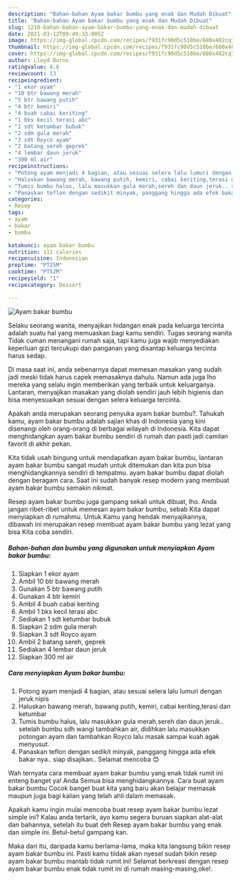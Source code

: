 ```yaml
---
description: "Bahan-bahan Ayam bakar bumbu yang enak dan Mudah Dibuat"
title: "Bahan-bahan Ayam bakar bumbu yang enak dan Mudah Dibuat"
slug: 1210-bahan-bahan-ayam-bakar-bumbu-yang-enak-dan-mudah-dibuat
date: 2021-03-12T09:49:33.005Z
image: https://img-global.cpcdn.com/recipes/f931fc90d5c510be/680x482cq70/ayam-bakar-bumbu-foto-resep-utama.jpg
thumbnail: https://img-global.cpcdn.com/recipes/f931fc90d5c510be/680x482cq70/ayam-bakar-bumbu-foto-resep-utama.jpg
cover: https://img-global.cpcdn.com/recipes/f931fc90d5c510be/680x482cq70/ayam-bakar-bumbu-foto-resep-utama.jpg
author: Lloyd Burns
ratingvalue: 4.6
reviewcount: 13
recipeingredient:
- "1 ekor ayam"
- "10 btr bawang merah"
- "5 btr bawang putih"
- "4 btr kemiri"
- "4 buah cabai keriting"
- "1 bks kecil terasi abc"
- "1 sdt ketumbar bubuk"
- "2 sdm gula merah"
- "3 sdt Royco ayam"
- "2 batang sereh geprek"
- "4 lembar daun jeruk"
- "300 ml air"
recipeinstructions:
- "Potong ayam menjadi 4 bagian, atau sesuai selera lalu lumuri dengan jeruk nipis"
- "Haluskan bawang merah, bawang putih, kemiri, cabai keriting,terasi dan ketumbar"
- "Tumis bumbu halus, lalu masukkan gula merah,sereh dan daun jeruk.. setelah bumbu sdh wangi tambahkan air, didihkan lalu masukkan potongan ayam dan tambahkan Royco lalu masak sampai kuah agak menyusut."
- "Panaskan teflon dengan sedikit minyak, panggang hingga ada efek bakar nya.. siap disajikan.. Selamat mencoba 😊"
categories:
- Resep
tags:
- ayam
- bakar
- bumbu

katakunci: ayam bakar bumbu 
nutrition: 111 calories
recipecuisine: Indonesian
preptime: "PT25M"
cooktime: "PT52M"
recipeyield: "1"
recipecategory: Dessert

---
```



![Ayam bakar bumbu](https://img-global.cpcdn.com/recipes/f931fc90d5c510be/680x482cq70/ayam-bakar-bumbu-foto-resep-utama.jpg)

Selaku seorang wanita, menyajikan hidangan enak pada keluarga tercinta adalah suatu hal yang memuaskan bagi kamu sendiri. Tugas seorang  wanita Tidak cuman menangani rumah saja, tapi kamu juga wajib menyediakan keperluan gizi tercukupi dan panganan yang disantap keluarga tercinta harus sedap.

Di masa  saat ini, anda sebenarnya dapat memesan masakan yang sudah jadi meski tidak harus capek memasaknya dahulu. Namun ada juga lho mereka yang selalu ingin memberikan yang terbaik untuk keluarganya. Lantaran, menyajikan masakan yang diolah sendiri jauh lebih higienis dan bisa menyesuaikan sesuai dengan selera keluarga tercinta. 



Apakah anda merupakan seorang penyuka ayam bakar bumbu?. Tahukah kamu, ayam bakar bumbu adalah sajian khas di Indonesia yang kini disenangi oleh orang-orang di berbagai wilayah di Indonesia. Kita dapat menghidangkan ayam bakar bumbu sendiri di rumah dan pasti jadi camilan favorit di akhir pekan.

Kita tidak usah bingung untuk mendapatkan ayam bakar bumbu, lantaran ayam bakar bumbu sangat mudah untuk ditemukan dan kita pun bisa menghidangkannya sendiri di tempatmu. ayam bakar bumbu dapat diolah dengan beragam cara. Saat ini sudah banyak resep modern yang membuat ayam bakar bumbu semakin nikmat.

Resep ayam bakar bumbu juga gampang sekali untuk dibuat, lho. Anda jangan ribet-ribet untuk memesan ayam bakar bumbu, sebab Kita dapat menyiapkan di rumahmu. Untuk Kamu yang hendak menyajikannya, dibawah ini merupakan resep membuat ayam bakar bumbu yang lezat yang bisa Kita coba sendiri.

<!--inarticleads1-->

##### Bahan-bahan dan bumbu yang digunakan untuk menyiapkan Ayam bakar bumbu:

1. Siapkan 1 ekor ayam
1. Ambil 10 btr bawang merah
1. Gunakan 5 btr bawang putih
1. Gunakan 4 btr kemiri
1. Ambil 4 buah cabai keriting
1. Ambil 1 bks kecil terasi abc
1. Sediakan 1 sdt ketumbar bubuk
1. Siapkan 2 sdm gula merah
1. Siapkan 3 sdt Royco ayam
1. Ambil 2 batang sereh, geprek
1. Sediakan 4 lembar daun jeruk
1. Siapkan 300 ml air




<!--inarticleads2-->

##### Cara menyiapkan Ayam bakar bumbu:

1. Potong ayam menjadi 4 bagian, atau sesuai selera lalu lumuri dengan jeruk nipis
1. Haluskan bawang merah, bawang putih, kemiri, cabai keriting,terasi dan ketumbar
1. Tumis bumbu halus, lalu masukkan gula merah,sereh dan daun jeruk.. setelah bumbu sdh wangi tambahkan air, didihkan lalu masukkan potongan ayam dan tambahkan Royco lalu masak sampai kuah agak menyusut.
1. Panaskan teflon dengan sedikit minyak, panggang hingga ada efek bakar nya.. siap disajikan.. Selamat mencoba 😊




Wah ternyata cara membuat ayam bakar bumbu yang enak tidak rumit ini enteng banget ya! Anda Semua bisa menghidangkannya. Cara buat ayam bakar bumbu Cocok banget buat kita yang baru akan belajar memasak maupun juga bagi kalian yang telah ahli dalam memasak.

Apakah kamu ingin mulai mencoba buat resep ayam bakar bumbu lezat simple ini? Kalau anda tertarik, ayo kamu segera buruan siapkan alat-alat dan bahannya, setelah itu buat deh Resep ayam bakar bumbu yang enak dan simple ini. Betul-betul gampang kan. 

Maka dari itu, daripada kamu berlama-lama, maka kita langsung bikin resep ayam bakar bumbu ini. Pasti kamu tiidak akan nyesel sudah bikin resep ayam bakar bumbu mantab tidak rumit ini! Selamat berkreasi dengan resep ayam bakar bumbu enak tidak rumit ini di rumah masing-masing,oke!.

